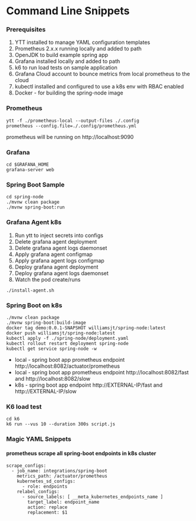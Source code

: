 # Command Line Snippets

### Prerequisites
1. YTT installed to manage YAML configuration templates
2. Prometheus 2.x.x running locally and added to path
3. OpenJDK to build example spring app
4. Grafana installed locally and added to path
5. k6 to run load tests on sample application
6. Grafana Cloud account to bounce metrics from local prometheus to the cloud
7. kubectl installed and configured to use a k8s env with RBAC enabled
8. Docker - for building the spring-node image

### Prometheus
```
ytt -f ./prometheus-local --output-files ./.config
prometheus --config.file=./.config/prometheus.yml
```
prometheus will be running on http://localhost:9090

### Grafana
```
cd $GRAFANA_HOME
grafana-server web
```

### Spring Boot Sample 
```
cd spring-node
./mvnw clean package
./mvnw spring-boot:run
```

### Grafana Agent k8s 
1. Run ytt to inject secrets into configs
2. Delete grafana agent deployment
3. Delete grafana agent logs daemonset
4. Apply grafana agent configmap
5. Apply grafana agent logs configmap
6. Deploy grafana agent deployment
7. Deploy grafana agent logs daemonset
8. Watch the pod create/runs
```
./install-agent.sh
```

### Spring Boot on k8s
```
./mvnw clean package
./mvnw spring-boot:build-image
docker tag demo:0.0.1-SNAPSHOT williamsjt/spring-node:latest
docker push williamsjt/spring-node:latest
kubectl apply -f ./spring-node/deployment.yaml
kubectl rollout restart deployment spring-node
kubectl get service spring-node -w 
```

* local - spring boot app prometheus endpoint http://localhost:8082/actuator/prometheus
* local - spring boot app prometheus endpoint http://localhost:8082/fast and http://localhost:8082/slow
* k8s - spring boot app endpoint http://EXTERNAL-IP/fast and http://EXTERNAL-IP/slow

### K6 load test
```
cd k6
k6 run --vus 10 --duration 300s script.js
```

### Magic YAML Snippets
#### prometheus scrape all spring-boot endpoints in k8s cluster
```
scrape_configs:
  - job_name: integrations/spring-boot
    metrics_path: /actuator/prometheus
    kubernetes_sd_configs:
      - role: endpoints
    relabel_configs:
      - source_labels: [ __meta_kubernetes_endpoints_name ]
        target_label: endpoint_name
        action: replace
        replacement: $1
```